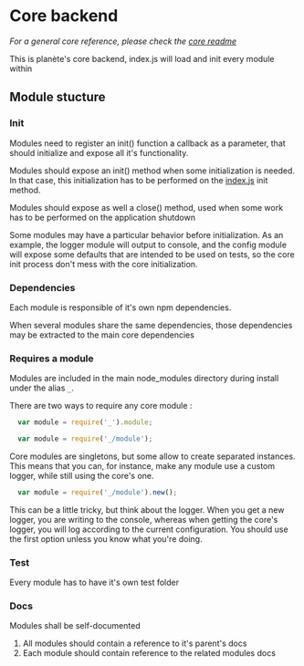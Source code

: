 # Core backend
*For a general core reference, please check the [core readme](../README.md)*

This is planète's core backend, index.js will load and init every module within

## Module stucture
### Init
Modules need to register an init() function a callback as a parameter, that should initialize and expose all it's functionality.

Modules should expose an init() method when some initialization is needed. In that case, this initialization has to be performed on the [index.js](./index.js) init method.

Modules should expose as well a close() method, used when some work has to be performed on the application shutdown

Some modules may have a particular behavior before initialization. As an example, the logger module will output to console, and the config module will expose some defaults that are intended to be used on tests, so the core init process don't mess with the core initialization.

### Dependencies
Each module is responsible of it's own npm dependencies.

When several modules share the same dependencies, those dependencies may be extracted to the main core dependencies

### Requires a module
Modules are included in the main node_modules directory during install under the alias `_`.

There are two ways to require any core module :

```js
  var module = require('_').module;
```  

```js
  var module = require('_/module');
```

Core modules are singletons, but some allow to create separated instances. This means that you can, for instance, make any module use a custom logger, while still using the core's one.

```js
  var module = require('_/module').new();
```

This can be a little tricky, but think about the logger. When you get a new logger, you are writing to the console, whereas when getting the core's logger, you will log according to the current configuration. You should use the first option unless you know what you're doing.

### Test
Every module has to have it's own test folder

### Docs
Modules shall be self-documented
  1. All modules should contain a reference to it's parent's docs
  2. Each module should contain reference to the related modules docs
